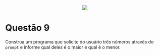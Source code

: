 <p align="center">
    <img src="https://www.infnet.edu.br/infnet/wp-content/themes/infnet.homepage//assets/img/LogoInfnetRodape.png"/>
</p>

# Questão 9

Construa um programa que solicite do usuário três números através do `prompt` e informe qual deles é o maior e qual é o menor.